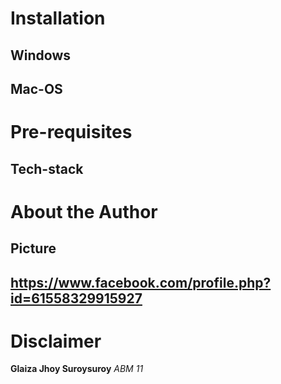 # Installation
 ## Windows
 ## Mac-OS

# Pre-requisites
 ## Tech-stack

# About the Author
 ## Picture
 ## https://www.facebook.com/profile.php?id=61558329915927

# Disclaimer
 **Glaiza Jhoy Suroysuroy**
  _ABM 11_
